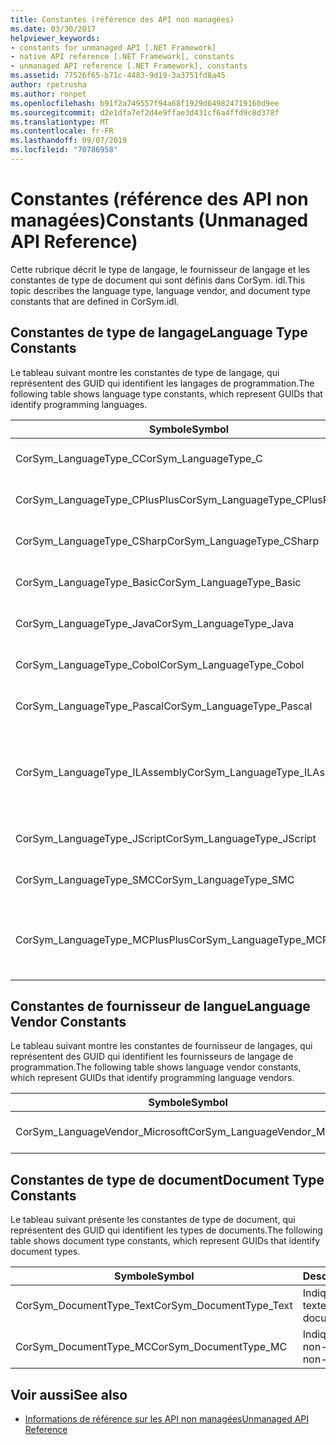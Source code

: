 ```yaml
---
title: Constantes (référence des API non managées)
ms.date: 03/30/2017
helpviewer_keywords:
- constants for unmanaged API [.NET Framework]
- native API reference [.NET Framework], constants
- unmanaged API reference [.NET Framework], constants
ms.assetid: 77526f65-b71c-4483-9d19-3a3751fd8a45
author: rpetrusha
ms.author: ronpet
ms.openlocfilehash: b91f2a749557f94a68f1929d649824719160d9ee
ms.sourcegitcommit: d2e1dfa7ef2d4e9ffae3d431cf6a4ffd9c8d378f
ms.translationtype: MT
ms.contentlocale: fr-FR
ms.lasthandoff: 09/07/2019
ms.locfileid: "70786958"
---
```

# <a name="constants-unmanaged-api-reference"></a><span data-ttu-id="b2e8a-102">Constantes (référence des API non managées)</span><span class="sxs-lookup"><span data-stu-id="b2e8a-102">Constants (Unmanaged API Reference)</span></span>
<span data-ttu-id="b2e8a-103">Cette rubrique décrit le type de langage, le fournisseur de langage et les constantes de type de document qui sont définis dans CorSym. idl.</span><span class="sxs-lookup"><span data-stu-id="b2e8a-103">This topic describes the language type, language vendor, and document type constants that are defined in CorSym.idl.</span></span>  
  
## <a name="language-type-constants"></a><span data-ttu-id="b2e8a-104">Constantes de type de langage</span><span class="sxs-lookup"><span data-stu-id="b2e8a-104">Language Type Constants</span></span>  
 <span data-ttu-id="b2e8a-105">Le tableau suivant montre les constantes de type de langage, qui représentent des GUID qui identifient les langages de programmation.</span><span class="sxs-lookup"><span data-stu-id="b2e8a-105">The following table shows language type constants, which represent GUIDs that identify programming languages.</span></span>  
  
|<span data-ttu-id="b2e8a-106">Symbole</span><span class="sxs-lookup"><span data-stu-id="b2e8a-106">Symbol</span></span>|<span data-ttu-id="b2e8a-107">Description</span><span class="sxs-lookup"><span data-stu-id="b2e8a-107">Description</span></span>|  
|------------|-----------------|  
|<span data-ttu-id="b2e8a-108">CorSym_LanguageType_C</span><span class="sxs-lookup"><span data-stu-id="b2e8a-108">CorSym_LanguageType_C</span></span>|<span data-ttu-id="b2e8a-109">Indique le langage C.</span><span class="sxs-lookup"><span data-stu-id="b2e8a-109">Indicates the C language.</span></span>|  
|<span data-ttu-id="b2e8a-110">CorSym_LanguageType_CPlusPlus</span><span class="sxs-lookup"><span data-stu-id="b2e8a-110">CorSym_LanguageType_CPlusPlus</span></span>|<span data-ttu-id="b2e8a-111">Indique la C++ langue.</span><span class="sxs-lookup"><span data-stu-id="b2e8a-111">Indicates the C++ language.</span></span>|  
|<span data-ttu-id="b2e8a-112">CorSym_LanguageType_CSharp</span><span class="sxs-lookup"><span data-stu-id="b2e8a-112">CorSym_LanguageType_CSharp</span></span>|<span data-ttu-id="b2e8a-113">Indique la C# langue.</span><span class="sxs-lookup"><span data-stu-id="b2e8a-113">Indicates the C# language.</span></span>|  
|<span data-ttu-id="b2e8a-114">CorSym_LanguageType_Basic</span><span class="sxs-lookup"><span data-stu-id="b2e8a-114">CorSym_LanguageType_Basic</span></span>|<span data-ttu-id="b2e8a-115">Indique la langue de base.</span><span class="sxs-lookup"><span data-stu-id="b2e8a-115">Indicates the Basic language.</span></span>|  
|<span data-ttu-id="b2e8a-116">CorSym_LanguageType_Java</span><span class="sxs-lookup"><span data-stu-id="b2e8a-116">CorSym_LanguageType_Java</span></span>|<span data-ttu-id="b2e8a-117">Indique le langage Java.</span><span class="sxs-lookup"><span data-stu-id="b2e8a-117">Indicates the Java language.</span></span>|  
|<span data-ttu-id="b2e8a-118">CorSym_LanguageType_Cobol</span><span class="sxs-lookup"><span data-stu-id="b2e8a-118">CorSym_LanguageType_Cobol</span></span>|<span data-ttu-id="b2e8a-119">Indique le langage COBOL.</span><span class="sxs-lookup"><span data-stu-id="b2e8a-119">Indicates the COBOL language.</span></span>|  
|<span data-ttu-id="b2e8a-120">CorSym_LanguageType_Pascal</span><span class="sxs-lookup"><span data-stu-id="b2e8a-120">CorSym_LanguageType_Pascal</span></span>|<span data-ttu-id="b2e8a-121">Indique le langage Pascal.</span><span class="sxs-lookup"><span data-stu-id="b2e8a-121">Indicates the Pascal language.</span></span>|  
|<span data-ttu-id="b2e8a-122">CorSym_LanguageType_ILAssembly</span><span class="sxs-lookup"><span data-stu-id="b2e8a-122">CorSym_LanguageType_ILAssembly</span></span>|<span data-ttu-id="b2e8a-123">Indique le code assembleur MSIL (Microsoft Intermediate Language).</span><span class="sxs-lookup"><span data-stu-id="b2e8a-123">Indicates the Microsoft intermediate language (MSIL) assembly code.</span></span>|  
|<span data-ttu-id="b2e8a-124">CorSym_LanguageType_JScript</span><span class="sxs-lookup"><span data-stu-id="b2e8a-124">CorSym_LanguageType_JScript</span></span>|<span data-ttu-id="b2e8a-125">Indique le langage JScript.</span><span class="sxs-lookup"><span data-stu-id="b2e8a-125">Indicates the JScript language.</span></span>|  
|<span data-ttu-id="b2e8a-126">CorSym_LanguageType_SMC</span><span class="sxs-lookup"><span data-stu-id="b2e8a-126">CorSym_LanguageType_SMC</span></span>|<span data-ttu-id="b2e8a-127">Indique le langage SMC.</span><span class="sxs-lookup"><span data-stu-id="b2e8a-127">Indicates the SMC language.</span></span>|  
|<span data-ttu-id="b2e8a-128">CorSym_LanguageType_MCPlusPlus</span><span class="sxs-lookup"><span data-stu-id="b2e8a-128">CorSym_LanguageType_MCPlusPlus</span></span>|<span data-ttu-id="b2e8a-129">Indique la C++ langue activée pour le .NET Framework.</span><span class="sxs-lookup"><span data-stu-id="b2e8a-129">Indicates the C++ language enabled for the .NET Framework.</span></span>|  
  
## <a name="language-vendor-constants"></a><span data-ttu-id="b2e8a-130">Constantes de fournisseur de langue</span><span class="sxs-lookup"><span data-stu-id="b2e8a-130">Language Vendor Constants</span></span>  
 <span data-ttu-id="b2e8a-131">Le tableau suivant montre les constantes de fournisseur de langages, qui représentent des GUID qui identifient les fournisseurs de langage de programmation.</span><span class="sxs-lookup"><span data-stu-id="b2e8a-131">The following table shows language vendor constants, which represent GUIDs that identify programming language vendors.</span></span>  
  
|<span data-ttu-id="b2e8a-132">Symbole</span><span class="sxs-lookup"><span data-stu-id="b2e8a-132">Symbol</span></span>|<span data-ttu-id="b2e8a-133">Description</span><span class="sxs-lookup"><span data-stu-id="b2e8a-133">Description</span></span>|  
|------------|-----------------|  
|<span data-ttu-id="b2e8a-134">CorSym_LanguageVendor_Microsoft</span><span class="sxs-lookup"><span data-stu-id="b2e8a-134">CorSym_LanguageVendor_Microsoft</span></span>|<span data-ttu-id="b2e8a-135">Indique Microsoft.</span><span class="sxs-lookup"><span data-stu-id="b2e8a-135">Indicates Microsoft.</span></span>|  
  
## <a name="document-type-constants"></a><span data-ttu-id="b2e8a-136">Constantes de type de document</span><span class="sxs-lookup"><span data-stu-id="b2e8a-136">Document Type Constants</span></span>  
 <span data-ttu-id="b2e8a-137">Le tableau suivant présente les constantes de type de document, qui représentent des GUID qui identifient les types de documents.</span><span class="sxs-lookup"><span data-stu-id="b2e8a-137">The following table shows document type constants, which represent GUIDs that identify document types.</span></span>  
  
|<span data-ttu-id="b2e8a-138">Symbole</span><span class="sxs-lookup"><span data-stu-id="b2e8a-138">Symbol</span></span>|<span data-ttu-id="b2e8a-139">Description</span><span class="sxs-lookup"><span data-stu-id="b2e8a-139">Description</span></span>|  
|------------|-----------------|  
|<span data-ttu-id="b2e8a-140">CorSym_DocumentType_Text</span><span class="sxs-lookup"><span data-stu-id="b2e8a-140">CorSym_DocumentType_Text</span></span>|<span data-ttu-id="b2e8a-141">Indique un document texte.</span><span class="sxs-lookup"><span data-stu-id="b2e8a-141">Indicates a text document.</span></span>|  
|<span data-ttu-id="b2e8a-142">CorSym_DocumentType_MC</span><span class="sxs-lookup"><span data-stu-id="b2e8a-142">CorSym_DocumentType_MC</span></span>|<span data-ttu-id="b2e8a-143">Indique un document non-texte.</span><span class="sxs-lookup"><span data-stu-id="b2e8a-143">Indicates a non-text document.</span></span>|  
  
## <a name="see-also"></a><span data-ttu-id="b2e8a-144">Voir aussi</span><span class="sxs-lookup"><span data-stu-id="b2e8a-144">See also</span></span>

- [<span data-ttu-id="b2e8a-145">Informations de référence sur les API non managées</span><span class="sxs-lookup"><span data-stu-id="b2e8a-145">Unmanaged API Reference</span></span>](index.md)
